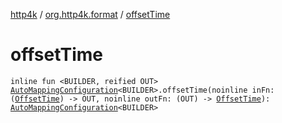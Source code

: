 [http4k](../index.md) / [org.http4k.format](index.md) / [offsetTime](./offset-time.md)

# offsetTime

`inline fun <BUILDER, reified OUT> `[`AutoMappingConfiguration`](-auto-mapping-configuration/index.md)`<BUILDER>.offsetTime(noinline inFn: (`[`OffsetTime`](https://docs.oracle.com/javase/9/docs/api/java/time/OffsetTime.html)`) -> OUT, noinline outFn: (OUT) -> `[`OffsetTime`](https://docs.oracle.com/javase/9/docs/api/java/time/OffsetTime.html)`): `[`AutoMappingConfiguration`](-auto-mapping-configuration/index.md)`<BUILDER>`